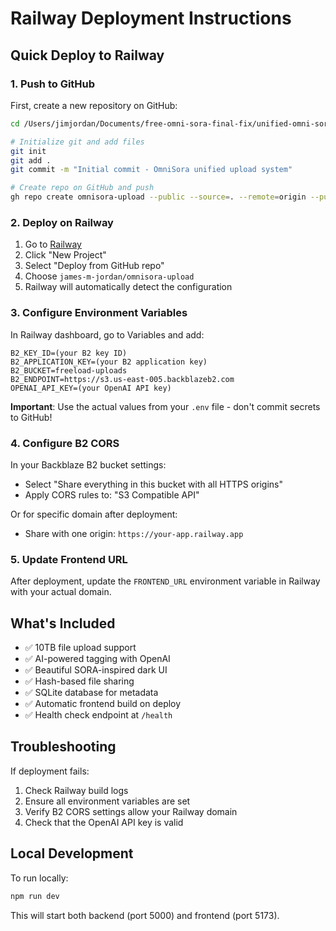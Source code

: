 # Railway Deployment Instructions

## Quick Deploy to Railway

### 1. Push to GitHub

First, create a new repository on GitHub:

```bash
cd /Users/jimjordan/Documents/free-omni-sora-final-fix/unified-omni-sora

# Initialize git and add files
git init
git add .
git commit -m "Initial commit - OmniSora unified upload system"

# Create repo on GitHub and push
gh repo create omnisora-upload --public --source=. --remote=origin --push
```

### 2. Deploy on Railway

1. Go to [Railway](https://railway.app)
2. Click "New Project"
3. Select "Deploy from GitHub repo"
4. Choose `james-m-jordan/omnisora-upload`
5. Railway will automatically detect the configuration

### 3. Configure Environment Variables

In Railway dashboard, go to Variables and add:

```
B2_KEY_ID=(your B2 key ID)
B2_APPLICATION_KEY=(your B2 application key)
B2_BUCKET=freeload-uploads
B2_ENDPOINT=https://s3.us-east-005.backblazeb2.com
OPENAI_API_KEY=(your OpenAI API key)
```

**Important**: Use the actual values from your `.env` file - don't commit secrets to GitHub!

### 4. Configure B2 CORS

In your Backblaze B2 bucket settings:
- Select "Share everything in this bucket with all HTTPS origins"
- Apply CORS rules to: "S3 Compatible API"

Or for specific domain after deployment:
- Share with one origin: `https://your-app.railway.app`

### 5. Update Frontend URL

After deployment, update the `FRONTEND_URL` environment variable in Railway with your actual domain.

## What's Included

- ✅ 10TB file upload support
- ✅ AI-powered tagging with OpenAI
- ✅ Beautiful SORA-inspired dark UI
- ✅ Hash-based file sharing
- ✅ SQLite database for metadata
- ✅ Automatic frontend build on deploy
- ✅ Health check endpoint at `/health`

## Troubleshooting

If deployment fails:
1. Check Railway build logs
2. Ensure all environment variables are set
3. Verify B2 CORS settings allow your Railway domain
4. Check that the OpenAI API key is valid

## Local Development

To run locally:
```bash
npm run dev
```

This will start both backend (port 5000) and frontend (port 5173).